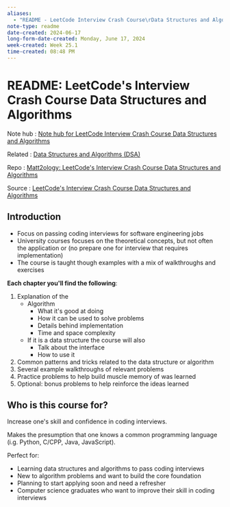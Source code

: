 ```yaml
---
aliases:
  - "README - LeetCode Interview Crash Course\rData Structures and Algorithms"
note-type: readme
date-created: 2024-06-17
long-form-date-created: Monday, June 17, 2024
week-created: Week 25.1
time-created: 08:48 PM
---
```


# README: LeetCode's Interview Crash Course Data Structures and Algorithms

Note hub : [Note hub for LeetCode Interview Crash Course Data Structures and Algorithms](LeetCode%20Interview%20Crash%20Course%20Data%20Structures%20and%20Algorithms.md)

Related : [Data Structures and Algorithms (DSA)](../../4-hub-notes-🚉/Data%20Structures%20and%20Algorithms.md)

Repo : [Matt2ology: LeetCode's Interview Crash Course Data Structures and Algorithms](https://github.com/matt2ology/LeetCodes-Interview-Crash-Course-Data-Structures-and-Algorithms/tree/main)

Source : [LeetCode's Interview Crash Course Data Structures and Algorithms](https://leetcode.com/explore/interview/card/leetcodes-interview-crash-course-data-structures-and-algorithms/)

## Introduction

- Focus on passing coding interviews for software engineering jobs
- University courses focuses on the theoretical concepts, but not often the application or (no prepare one for interview that requires implementation)
- The course is taught though examples with a mix of walkthroughs and exercises

**Each chapter you'll find the following**:

1. Explanation of the
   - Algorithm
     - What it's good at doing
     - How it can be used to solve problems
     - Details behind implementation
     - Time and space complexity
   - If it is a data structure the course will also
     - Talk about the interface
     - How to use it
2. Common patterns and tricks related to the data structure or algorithm
3. Several example walkthroughs of relevant problems
4. Practice problems to help build muscle memory of was learned
5. Optional: bonus problems to help reinforce the ideas learned

## Who is this course for?

Increase one's skill and confidence in coding interviews.

Makes the presumption that one knows a common programming language (i.g. Python, C/CPP, Java, JavaScript).

Perfect for:

- Learning data structures and algorithms to pass coding interviews
- New to algorithm problems and want to build the core foundation
- Planning to start applying soon and need a refresher
- Computer science graduates who want to improve their skill in coding interviews
